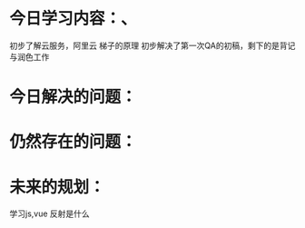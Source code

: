 # 今日学习内容：、
初步了解云服务，阿里云
梯子的原理[](obsidian://open?vault=study_note_logs&file=tech_logs%2F%E6%A2%AF%E5%AD%90%E7%9B%B8%E5%85%B3)
初步解决了第一次QA的初稿，剩下的是背记与润色工作
# 今日解决的问题： 

# 仍然存在的问题：  
# 未来的规划：  
学习js,vue
反射是什么

